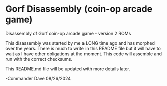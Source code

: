 # Gorf Disassembly (coin-op arcade game)

Disassembly of Gorf coin-op arcade game - version 2 ROMs

This disassembly was started by me a LONG time ago and has morphed over the years. There is much to write in this README file but it will have to wait as I have other obligations at the moment.
This code will assemble and run with the correct checksums.

This README.md file will be updated with more details later.

-Commander Dave 08/26/2024
